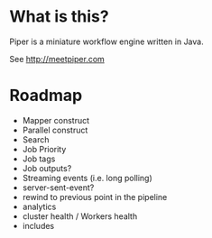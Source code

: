 # What is this?

Piper is a miniature workflow engine written in Java. 

See http://meetpiper.com

# Roadmap

- Mapper construct
- Parallel construct
- Search
- Job Priority
- Job tags
- Job outputs?
- Streaming events (i.e. long polling)  
- server-sent-event?
- rewind to previous point in the pipeline
- analytics
- cluster health / Workers health
- includes